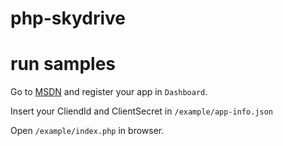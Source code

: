 php-skydrive
============

# run samples

Go to [MSDN](http://msdn.microsoft.com/en-us/onedrive) and register your app in `Dashboard`.

Insert your CliendId and ClientSecret in `/example/app-info.json`

Open `/example/index.php` in browser.


